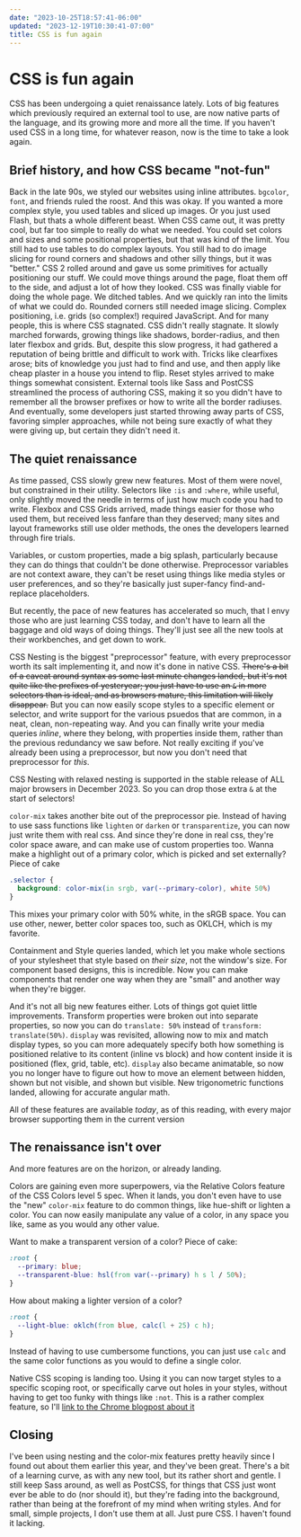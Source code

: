 ```yaml
---
date: "2023-10-25T18:57:41-06:00"
updated: "2023-12-19T10:30:41-07:00"
title: CSS is fun again
---
```


# CSS is fun again

CSS has been undergoing a quiet renaissance lately. Lots of big features which previously required an external tool to use, are now native parts of the language, and its growing more and more all the time. If you haven't used CSS in a long time, for whatever reason, now is the time to take a look again.

## Brief history, and how CSS became "not-fun"

Back in the late 90s, we styled our websites using inline attributes. `bgcolor`, `font`, and friends ruled the roost. And this was okay. If you wanted a more complex style, you used tables and sliced up images. Or you just used Flash, but thats a whole different beast. When CSS came out, it was pretty cool, but far too simple to really do what we needed. You could set colors and sizes and some positional properties, but that was kind of the limit. You still had to use tables to do complex layouts. You still had to do image slicing for round corners and shadows and other silly things, but it was "better." CSS 2 rolled around and gave us some primitives for actually positioning our stuff. We could move things around the page, float them off to the side, and adjust a lot of how they looked. CSS was finally viable for doing the whole page. We ditched tables. And we quickly ran into the limits of what we could do. Rounded corners still needed image slicing. Complex positioning, i.e. grids (so complex!) required JavaScript. And for many people, this is where CSS stagnated.
CSS didn't really stagnate. It slowly marched forwards, growing things like shadows, border-radius, and then later flexbox and grids. But, despite this slow progress, it had gathered a reputation of being brittle and difficult to work with. Tricks like clearfixes arose; bits of knowledge you just had to find and use, and then apply like cheap plaster in a house you intend to flip. Reset styles arrived to make things somewhat consistent. External tools like Sass and PostCSS streamlined the process of authoring CSS, making it so you didn't have to remember all the browser prefixes or how to write all the border radiuses. And eventually, some developers just started throwing away parts of CSS, favoring simpler approaches, while not being sure exactly of what they were giving up, but certain they didn't need it.

## The quiet renaissance

As time passed, CSS slowly grew new features. Most of them were novel, but constrained in their utility. Selectors like `:is` and `:where`, while useful, only slightly moved the needle in terms of just how much code you had to write. Flexbox and CSS Grids arrived, made things easier for those who used them, but received less fanfare than they deserved; many sites and layout frameworks still use older methods, the ones the developers learned through fire trials.

Variables, or custom properties, made a big splash, particularly because they can do things that couldn't be done otherwise. Preprocessor variables are not context aware, they can't be reset using things like media styles or user preferences, and so they're basically just super-fancy find-and-replace placeholders.

But recently, the pace of new features has accelerated so much, that I envy those who are just learning CSS today, and don't have to learn all the baggage and old ways of doing things. They'll just see all the new tools at their workbenches, and get down to work.

CSS Nesting is the biggest "preprocessor" feature, with every preprocessor worth its salt implementing it, and now it's done in native CSS. ~~There's a bit of a caveat around syntax as some last minute changes landed, but it's not quite like the prefixes of yesteryear; you just have to use an `&` in more selectors than is ideal, and as browsers mature, this limitation will likely disappear.~~ But you can now easily scope styles to a specific element or selector, and write support for the various psuedos that are common, in a neat, clean, non-repeating way. And you can finally write your media queries _inline_, where they belong, with properties inside them, rather than the previous redundancy we saw before. Not really exciting if you've already been using a preprocessor, but now you don't need that preprocessor for _this_.

<md-note icon='🎉' color='green'>

CSS Nesting with relaxed nesting is supported in the stable release of ALL major browsers in December 2023. So you can drop those extra `&` at the start of selectors!

</md-note>

`color-mix` takes another bite out of the preprocessor pie. Instead of having to use sass functions like `lighten` or `darken` or `transparentize`, you can now just write them with real css. And since they're done in real css, they're color space aware, and can make use of custom properties too. Wanna make a highlight out of a primary color, which is picked and set externally? Piece of cake

```css
.selector {
  background: color-mix(in srgb, var(--primary-color), white 50%)
}
```

This mixes your primary color with 50% white, in the sRGB space. You can use other, newer, better color spaces too, such as OKLCH, which is my favorite.

Containment and Style queries landed, which let you make whole sections of your stylesheet that style based on _their size_, not the window's size. For component based designs, this is incredible. Now you can make components that render one way when they are "small" and another way when they're bigger.

And it's not all big new features either. Lots of things got quiet little improvements. Transform properties were broken out into separate properties, so now you can do `translate: 50%` instead of `transform: translate(50%)`. `display` was revisited, allowing now to mix and match display types, so you can more adequately specify both how something is positioned relative to its content (inline vs block) and how content inside it is positioned (flex, grid, table, etc). `display` also became animatable, so now you no longer have to figure out how to move an element between hidden, shown but not visible, and shown but visible. New trigonometric functions landed, allowing for accurate angular math.

All of these features are available _today_, as of this reading, with every major browser supporting them in the current version

## The renaissance isn't over

And more features are on the horizon, or already landing.

Colors are gaining even more superpowers, via the Relative Colors feature of the CSS Colors level 5 spec. When it lands, you don't even have to use the "new" `color-mix` feature to do common things, like hue-shift or lighten a color. You can now easily manipulate any value of a color, in any space you like, same as you would any other value.

Want to make a transparent version of a color? Piece of cake:

```css
:root {
  --primary: blue;
  --transparent-blue: hsl(from var(--primary) h s l / 50%);
}
```

How about making a lighter version of a color?

```css
:root {
  --light-blue: oklch(from blue, calc(l + 25) c h);
}
```

Instead of having to use cumbersome functions, you can just use `calc` and the same color functions as you would to define a single color.

Native CSS scoping is landing too. Using it you can now target styles to a specific scoping root, or specifically carve out holes in your styles, without having to get too funky with things like `:not`. This is a rather complex feature, so I'll [link to the Chrome blogpost about it](https://developer.chrome.com/blog/new-in-chrome-118/#css-scope)

## Closing

I've been using nesting and the color-mix features pretty heavily since I found out about them earlier this year, and they've been great. There's a bit of a learning curve, as with any new tool, but its rather short and gentle. I still keep Sass around, as well as PostCSS, for things that CSS just wont ever be able to do (nor should it), but they're fading into the background, rather than being at the forefront of my mind when writing styles.
And for small, simple projects, I don't use them at all. Just pure CSS. I haven't found it lacking.
